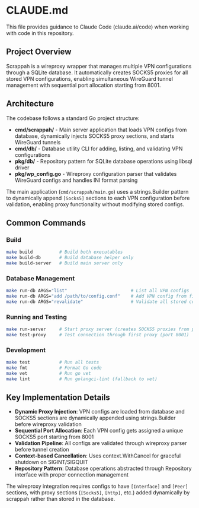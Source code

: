 # CLAUDE.md

This file provides guidance to Claude Code (claude.ai/code) when working with code in this repository.

## Project Overview

Scrappah is a wireproxy wrapper that manages multiple VPN configurations through a SQLite database. It automatically creates SOCKS5 proxies for all stored VPN configurations, enabling simultaneous WireGuard tunnel management with sequential port allocation starting from 8001.

## Architecture

The codebase follows a standard Go project structure:

- **cmd/scrappah/** - Main server application that loads VPN configs from database, dynamically injects SOCKS5 proxy sections, and starts WireGuard tunnels
- **cmd/db/** - Database utility CLI for adding, listing, and validating VPN configurations  
- **pkg/db/** - Repository pattern for SQLite database operations using libsql driver
- **pkg/wp_config.go** - Wireproxy configuration parser that validates WireGuard configs and handles INI format parsing

The main application (`cmd/scrappah/main.go`) uses a strings.Builder pattern to dynamically append `[Socks5]` sections to each VPN configuration before validation, enabling proxy functionality without modifying stored configs.

## Common Commands

### Build
```bash
make build          # Build both executables
make build-db       # Build database helper only  
make build-server   # Build main server only
```

### Database Management
```bash
make run-db ARGS="list"                        # List all VPN configs
make run-db ARGS="add /path/to/config.conf"    # Add VPN config from file
make run-db ARGS="revalidate"                  # Validate all stored configs
```

### Running and Testing
```bash
make run-server     # Start proxy server (creates SOCKS5 proxies from port 8001+)
make test-proxy     # Test connection through first proxy (port 8001)
```

### Development
```bash
make test           # Run all tests
make fmt            # Format Go code
make vet            # Run go vet
make lint           # Run golangci-lint (fallback to vet)
```

## Key Implementation Details

- **Dynamic Proxy Injection**: VPN configs are loaded from database and SOCKS5 sections are dynamically appended using strings.Builder before wireproxy validation
- **Sequential Port Allocation**: Each VPN config gets assigned a unique SOCKS5 port starting from 8001
- **Validation Pipeline**: All configs are validated through wireproxy parser before tunnel creation
- **Context-based Cancellation**: Uses context.WithCancel for graceful shutdown on SIGINT/SIGQUIT
- **Repository Pattern**: Database operations abstracted through Repository interface with proper connection management

The wireproxy integration requires configs to have `[Interface]` and `[Peer]` sections, with proxy sections (`[Socks5]`, `[http]`, etc.) added dynamically by scrappah rather than stored in the database.